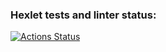 ### Hexlet tests and linter status:
[![Actions Status](https://github.com/alulsh1/php-project-9/workflows/hexlet-check/badge.svg)](https://github.com/alulsh1/php-project-9/actions)